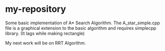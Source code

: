 # my-repository

Some basic implementation of A* Search Algorithm. The A_star_simple.cpp file is a graphical extension to the basic algorithm and requires simplecpp library.
(It lags while making rectangle)

My next work will be on RRT Algorithm.
